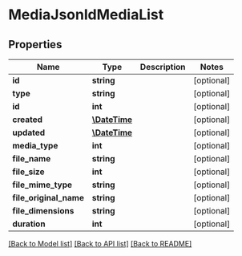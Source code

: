# MediaJsonldMediaList

## Properties
Name | Type | Description | Notes
------------ | ------------- | ------------- | -------------
**id** | **string** |  | [optional] 
**type** | **string** |  | [optional] 
**id** | **int** |  | [optional] 
**created** | [**\DateTime**](\DateTime.md) |  | [optional] 
**updated** | [**\DateTime**](\DateTime.md) |  | [optional] 
**media_type** | **int** |  | [optional] 
**file_name** | **string** |  | [optional] 
**file_size** | **int** |  | [optional] 
**file_mime_type** | **string** |  | [optional] 
**file_original_name** | **string** |  | [optional] 
**file_dimensions** | **string** |  | [optional] 
**duration** | **int** |  | [optional] 

[[Back to Model list]](../../README.md#documentation-for-models) [[Back to API list]](../../README.md#documentation-for-api-endpoints) [[Back to README]](../../README.md)

